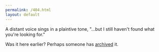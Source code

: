 ```yaml
---
permalink: /404.html
layout: default
---
```

A distant voice sings in a plaintive tone, "...but I still haven't found what you're looking for."

Was it here earlier?  Perhaps someone has [archived](https://www.archive.org/) it.

